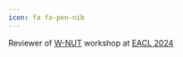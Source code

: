 ```yaml
---
icon: fa fa-pen-nib
---
```


Reviewer of <a href="https://noisy-text.github.io/2024/" target="_blank">W-NUT</a> workshop at <a
                    href="https://2024.eacl.org/" target="_blank">EACL 2024</a>